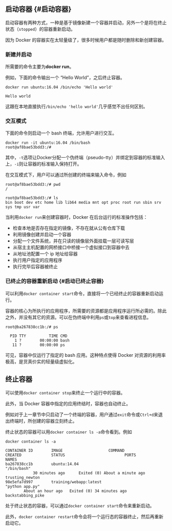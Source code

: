 ## 启动容器 {#启动容器}

启动容器有两种方式，一种是基于镜像新建一个容器并启动，另外一个是将在终止状态（`stopped`）的容器重新启动。

因为 Docker 的容器实在太轻量级了，很多时候用户都是随时删除和新创建容器。

### 新建并启动

所需要的命令主要为**docker run**。

例如，下面的命令输出一个 “Hello World”，之后终止容器。

```
docker run ubuntu:16.04 /bin/echo 'Hello world'

Hello world
```

这跟在本地直接执行`/bin/echo 'hello world'`几乎感觉不出任何区别。

### 交互模式

下面的命令则启动一个 bash 终端，允许用户进行交互。

```
docker run -it ubuntu:16.04 /bin/bash
root@af8bae53bdd3:/#
```

其中，`-t`选项让Docker分配一个伪终端（pseudo-tty）并绑定到容器的标准输入上，`-i`则让容器的标准输入保持打开。

在交互模式下，用户可以通过所创建的终端来输入命令，例如

```
root@af8bae53bdd3:/# pwd
/

root@af8bae53bdd3:/# ls
bin boot dev etc home lib lib64 media mnt opt proc root run sbin srv sys tmp usr var
```

当利用`docker run`来创建容器时，Docker 在后台运行的标准操作包括：

* 检查本地是否存在指定的镜像，不存在就从公有仓库下载
* 利用镜像创建并启动一个容器
* 分配一个文件系统，并在只读的镜像层外面挂载一层可读写层
* 从宿主主机配置的网桥接口中桥接一个虚拟接口到容器中去
* 从地址池配置一个 ip 地址给容器
* 执行用户指定的应用程序
* 执行完毕后容器被终止

### 已终止的容器重新启动 {#启动已终止容器}

可以利用`docker container start`命令，直接将一个已经终止的容器重新启动运行。

容器的核心为所执行的应用程序，所需要的资源都是应用程序运行所必需的。除此之外，并没有其它的资源。可以在伪终端中利用`ps`或`top`来查看进程信息。

```
root@ba267838cc1b:/# ps

  PID TTY          TIME CMD
    1 ?        00:00:00 bash
   11 ?        00:00:00 ps
```

可见，容器中仅运行了指定的 bash 应用。这种特点使得 Docker 对资源的利用率极高，是货真价实的轻量级虚拟化。

## 终止容器

可以使用`docker container stop`来终止一个运行中的容器。

此外，当 Docker 容器中指定的应用终结时，容器也自动终止。

例如对于上一章节中只启动了一个终端的容器，用户通过`exit`命令或`Ctrl+d`来退出终端时，所创建的容器立刻终止。

终止状态的容器可以用`docker container ls -a`命令看到。例如

```
docker container ls -a

CONTAINER ID        IMAGE                    COMMAND                CREATED             STATUS                          PORTS               NAMES
ba267838cc1b        ubuntu:14.04             
"/bin/bash"
            30 minutes ago      Exited (0) About a minute ago                       trusting_newton
98e5efa7d997        training/webapp:latest   
"python app.py"
        About an hour ago   Exited (0) 34 minutes ago                           backstabbing_pike
```

处于终止状态的容器，可以通过`docker container start`命令来重新启动。

此外，`docker container restart`命令会将一个运行态的容器终止，然后再重新启动它。

